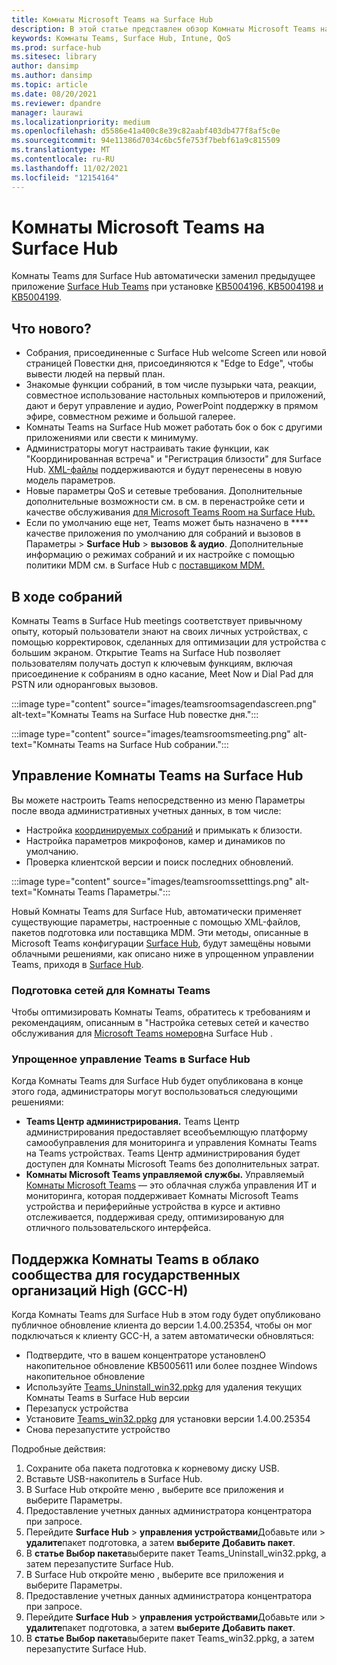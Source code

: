 ```yaml
---
title: Комнаты Microsoft Teams на Surface Hub
description: В этой статье представлен обзор Комнаты Microsoft Teams на Surface Hub.
keywords: Комнаты Teams, Surface Hub, Intune, QoS
ms.prod: surface-hub
ms.sitesec: library
author: dansimp
ms.author: dansimp
ms.topic: article
ms.date: 08/20/2021
ms.reviewer: dpandre
manager: laurawi
ms.localizationpriority: medium
ms.openlocfilehash: d5586e41a400c8e39c82aabf403db477f8af5c0e
ms.sourcegitcommit: 94e11386d7034c6bc5fe753f7bebf61a9c815509
ms.translationtype: MT
ms.contentlocale: ru-RU
ms.lasthandoff: 11/02/2021
ms.locfileid: "12154164"
---
```

# <a name="microsoft-teams-rooms-on-surface-hub"></a>Комнаты Microsoft Teams на Surface Hub

Комнаты Teams для Surface Hub автоматически заменил предыдущее приложение [Surface Hub Teams](hub-teams-app.md) при установке [KB5004196, KB5004198 и KB5004199](surface-hub-update-history.md).

## <a name="whats-new"></a>Что нового?

- Собрания, присоединенные с Surface Hub welcome Screen или новой страницей Повестки дня, присоединяются к "Edge to Edge", чтобы вывести людей на первый план.
- Знакомые функции собраний, в том числе пузырьки чата, реакции, совместное использование настольных компьютеров и приложений, дают и берут управление и аудио, PowerPoint поддержку в прямом эфире, совместном режиме и большой галерее.
- Комнаты Teams на Surface Hub может работать бок о бок с другими приложениями или свести к минимуму.
- Администраторы могут настраивать такие функции, как "Координированная встреча" и "Регистрация близости" для Surface Hub. [XML-файлы](/microsoftteams/rooms/surface-hub-manage-config#teams-configuration-file-syntax) поддерживаются и будут перенесены в новую модель параметров.
- Новые параметры QoS и сетевые требования. Дополнительные дополнительные возможности см. в см. в перенастройке сети и качестве обслуживания [для Microsoft Teams Room на Surface Hub.](surface-hub-teams-rooms-networking.md)
- Если по умолчанию еще нет, Teams может быть назначено в **** качестве приложения по умолчанию для собраний и вызовов в Параметры  >  **Surface Hub**  >  **вызовов & аудио**. Дополнительные информацию о режимах собраний и их настройке с помощью политики MDM см. в Surface Hub с [поставщиком MDM.](manage-settings-with-mdm-for-surface-hub.md#changing-default-app-for-meetings--calls)

## <a name="in-meeting-experience"></a>В ходе собраний

Комнаты Teams в Surface Hub meetings соответствует привычному опыту, который пользователи знают на своих личных устройствах, с помощью корректировок, сделанных для оптимизации для устройства с большим экраном. Открытие Teams на Surface Hub позволяет пользователям получать доступ к ключевым функциям, включая присоединение к собраниям в одно касание, Meet Now и Dial Pad для PSTN или одноранговых вызовов.

:::image type="content" source="images/teamsroomsagendascreen.png" alt-text="Комнаты Teams на Surface Hub повестке дня.":::

:::image type="content" source="images/teamsroomsmeeting.png" alt-text="Комнаты Teams на Surface Hub собрании.":::

## <a name="manage-teams-rooms-on-surface-hub"></a>Управление Комнаты Teams на Surface Hub

 Вы можете настроить Teams непосредственно из меню Параметры после ввода административных учетных данных, в том числе:

- Настройка [координируемых собраний](/microsoftteams/rooms/coordinated-meetings) и примыкать к близости.
- Настройка параметров микрофонов, камер и динамиков по умолчанию.
- Проверка клиентской версии и поиск последних обновлений.

:::image type="content" source="images/teamsroomssetttings.png" alt-text="Комнаты Teams Параметры.":::

Новый Комнаты Teams для Surface Hub, автоматически применяет существующие параметры, настроенные с помощью XML-файлов, пакетов подготовка или поставщика MDM. Эти методы, описанные в Microsoft Teams конфигурации [Surface Hub](/microsoftteams/rooms/surface-hub-manage-config), будут замещёны новыми облачными решениями, как описано ниже в упрощенном управлении Teams, приходя в [Surface Hub](#simplified-management-of-teams-coming-to-surface-hub).

### <a name="prepare-networking-for-teams-rooms"></a>Подготовка сетей для Комнаты Teams

Чтобы оптимизировать Комнаты Teams, обратитесь к требованиям и рекомендациям, описанным в "Настройка сетевых сетей и качество обслуживания для [Microsoft Teams номеров](surface-hub-teams-rooms-networking.md)на Surface Hub .

### <a name="simplified-management-of-teams-coming-to-surface-hub"></a>Упрощенное управление Teams в Surface Hub

Когда Комнаты Teams для Surface Hub будет опубликована в конце этого года, администраторы могут воспользоваться следующими решениями:

- **Teams Центр администрирования.** Teams Центр администрирования предоставляет всеобъемлющую платформу самообуправления для мониторинга и управления Комнаты Teams на Teams устройствах. Teams Центр администрирования будет доступен для Комнаты Microsoft Teams без дополнительных затрат.
- **Комнаты Microsoft Teams управляемой службы.** Управляемый [Комнаты Microsoft Teams](/microsoftteams/rooms/microsoft-teams-rooms-premium) — это облачная служба управления ИТ и мониторинга, которая поддерживает Комнаты Microsoft Teams устройства и периферийные устройства в курсе и активно отслеживается, поддерживая среду, оптимизированую для отличного пользовательского интерфейса.


## <a name="support-for-teams-rooms-in-government-community-cloud-high-gcc-h"></a>Поддержка Комнаты Teams в облако сообщества для государственных организаций High (GCC-H)

Когда Комнаты Teams для Surface Hub в этом году будет опубликовано публичное обновление клиента до версии 1.4.00.25354, чтобы он мог подключаться к клиенту GCC-H, а затем автоматически обновляться:

 - Подтвердите, что в вашем концентраторе установленО накопительное обновление KB5005611 или более позднее Windows накопительное обновление
 - Используйте [Teams_Uninstall_win32.ppkg](https://download.microsoft.com/download/8/3/F/83FD5089-D14E-42E3-AF7C-6FC36F80D347/Teams_Uninstall_Win32.ppkg) для удаления текущих Комнаты Teams в Surface Hub версии
 - Перезапуск устройства
 - Установите [Teams_win32.ppkg](https://download.microsoft.com/download/8/3/F/83FD5089-D14E-42E3-AF7C-6FC36F80D347/Teams_Win32.ppkg) для установки версии 1.4.00.25354
 - Снова перезапустите устройство

Подробные действия:

1. Сохраните оба пакета подготовка к корневому диску USB.
2.  Вставьте USB-накопитель в Surface Hub.
3.  В Surface Hub откройте меню , выберите все приложения и выберите Параметры.
4.  Предоставление учетных данных администратора концентратора при запросе.
5.  Перейдите **Surface Hub**  >  **управления устройствами**Добавьте или  >  **удалите**пакет подготовка, а затем **выберите Добавить пакет**.
6.  В **статье Выбор пакета**выберите пакет Teams_Uninstall_win32.ppkg, а затем перезапустите Surface Hub.
7.  В Surface Hub откройте меню , выберите все приложения и выберите Параметры.
8.  Предоставление учетных данных администратора концентратора при запросе.
9.  Перейдите **Surface Hub**  >  **управления устройствами**Добавьте или  >  **удалите**пакет подготовка, а затем **выберите Добавить пакет**.
10. В **статье Выбор пакета**выберите пакет Teams_win32.ppkg, а затем перезапустите Surface Hub.
